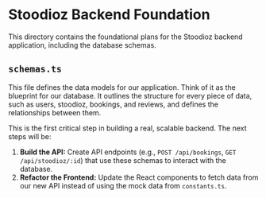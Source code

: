 # Stoodioz Backend Foundation

This directory contains the foundational plans for the Stoodioz backend application, including the database schemas.

## `schemas.ts`

This file defines the data models for our application. Think of it as the blueprint for our database. It outlines the structure for every piece of data, such as users, stoodioz, bookings, and reviews, and defines the relationships between them.

This is the first critical step in building a real, scalable backend. The next steps will be:

1.  **Build the API:** Create API endpoints (e.g., `POST /api/bookings`, `GET /api/stoodioz/:id`) that use these schemas to interact with the database.
2.  **Refactor the Frontend:** Update the React components to fetch data from our new API instead of using the mock data from `constants.ts`.
